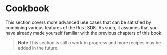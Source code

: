 # Cookbook

This section covers more advanced use cases that can be satisfied by combining various features of the Rust SDK. As such, it assumes that you have already made yourself familiar with the previous chapters of this book.

> **Note** This section is still a work in progress and more recipes may be added in the future.
